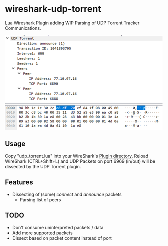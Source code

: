 # wireshark-udp-torrent
Lua Wireshark Plugin adding WIP Parsing of UDP Torrent Tracker Communications.

![](https://github.com/mtib/wireshark-udp-torrent/blob/master/ws.png)

## Usage

Copy "udp_torrent.lua" into your WireShark's [Plugin directory](https://www.wireshark.org/docs/wsug_html_chunked/ChPluginFolders.html). Reload WireShark (CTRL+Shift+L) and UDP Packets on port 6969 (in/out) will be dissected by the UDP Torrent plugin.

## Features

- Dissecting of (some) *connect* and *announce* packets
  - Parsing list of peers

## TODO

- Don't consume uninterpreted packets / data
- Add more supported packets
- Dissect based on packet content instead of port
